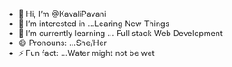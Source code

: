 - 👋 Hi, I’m @KavaliPavani
- 👀 I’m interested in ...Learing New Things
- 🌱 I’m currently learning ... Full stack Web Development
- 😄 Pronouns: ...She/Her
- ⚡ Fun fact: ...Water might not be wet

<!---
KavaliPavani/KavaliPavani is a ✨ special ✨ repository because its `README.md` (this file) appears on your GitHub profile.
You can click the Preview link to take a look at your changes.
--->
